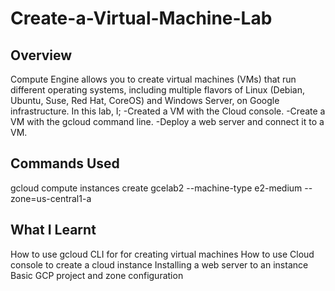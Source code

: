 # Create-a-Virtual-Machine-Lab

## Overview
Compute Engine allows you to create virtual machines (VMs) that run different operating systems, including multiple flavors of Linux (Debian, Ubuntu, Suse, Red Hat, CoreOS) and Windows Server, on Google infrastructure.
In this lab, I;
-Created a VM with the Cloud console.
-Create a VM with the gcloud command line.
-Deploy a web server and connect it to a VM.

## Commands Used
gcloud compute instances create gcelab2 --machine-type e2-medium --zone=us-central1-a

## What I Learnt
How to use gcloud CLI for for creating virtual machines
How to use Cloud console to create a cloud instance
Installing a web server to an instance
Basic GCP project and zone configuration
